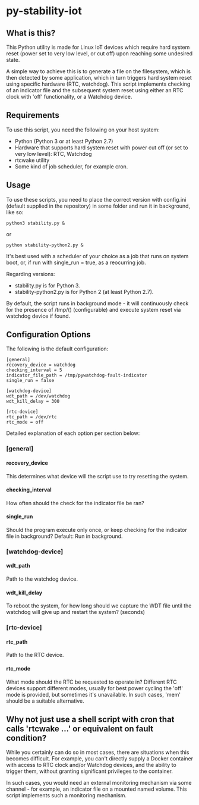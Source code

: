 # py-stability-iot
## What is this?
This Python utility is made for Linux IoT devices which require hard system reset (power set to very low level, or cut off) upon reaching some undesired state.

A simple way to achieve this is to generate a file on the filesystem, which is then detected by some application, which in turn triggers hard system reset using specific hardware (RTC, watchdog).
This script implements checking of an indicator file and the subsequent system reset using either an RTC clock with 'off' functionality, or a Watchdog device.

## Requirements
To use this script, you need the following on your host system:
- Python (Python 3 or at least Python 2.7)
- Hardware that supports hard system reset with power cut off (or set to very low level): RTC, Watchdog
- rtcwake utility
- Some kind of job scheduler, for example cron.

## Usage
To use these scripts, you need to place the correct version with config.ini (default supplied in the repository) in some folder and run it in background, like so:
```
python3 stability.py &
```
or
```
python stability-python2.py &
```

It's best used with a scheduler of your choice as a job that runs on system boot, or, if run with single_run = true, as a reocurring job.

Regarding versions:
- stability.py is for Python 3.
- stability-python2.py is for Python 2 (at least Python 2.7).

By default, the script runs in background mode - it will continuously check for the presence of /tmp/() (configurable) and execute system reset via watchdog device if found.

## Configuration Options

The following is the default configuration:
```
[general]
recovery_device = watchdog
checking_interval = 5
indicator_file_path = /tmp/pywatchdog-fault-indicator
single_run = false

[watchdog-device]
wdt_path = /dev/watchdog
wdt_kill_delay = 300

[rtc-device]
rtc_path = /dev/rtc
rtc_mode = off
```

Detailed explanation of each option per section below:

### [general]
#### recovery_device
This determines what device will the script use to try resetting the system.

#### checking_interval
How often should the check for the indicator file be ran?

#### single_run
Should the program execute only once, or keep checking for the indicator file in background? Default: Run in background.

### [watchdog-device]
#### wdt_path
Path to the watchdog device.

#### wdt_kill_delay
To reboot the system, for how long should we capture the WDT file until the watchdog will give up and restart the system? (seconds)

### [rtc-device]
#### rtc_path
Path to the RTC device.
#### rtc_mode
What mode should the RTC be requested to operate in? Different RTC devices support different modes, usually for best power cycling the 'off' mode is provided, but sometimes it's unavailable. In such cases, 'mem' should be a suitable alternative.

## Why not just use a shell script with cron that calls 'rtcwake ...' or equivalent on fault condition?

While you certainly can do so in most cases, there are situations when this becomes difficult.
For example, you can't directly supply a Docker container with access to RTC clock and/or Watchdog devices, and the ability to trigger them, without granting significant privileges to the container.

In such cases, you would need an external monitoring mechanism via some channel - for example, an indicator file on a mounted named volume. 
This script implements such a monitoring mechanism.

